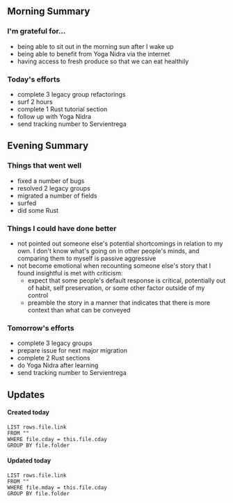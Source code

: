 ## Morning Summary

### I'm grateful for...
- being able to sit out in the morning sun after I wake up
- being able to benefit from Yoga Nidra via the internet
- having access to fresh produce so that we can eat healthily

### Today's efforts
- complete 3 legacy group refactorings
- surf 2 hours
- complete 1 Rust tutorial section
- follow up with Yoga Nidra
- send tracking number to Servientrega

## Evening Summary

### Things that went well
- fixed a number of bugs
- resolved 2 legacy groups
- migrated a number of fields 
- surfed
- did some Rust 

### Things I could have done better
- not pointed out someone else's potential shortcomings in relation to my own. I don't know what's going on in other people's minds, and comparing them to myself is passive aggressive
- not become emotional when recounting someone else's story that I found insightful is met with criticism:
	- expect that some people's default response is critical, potentially out of habit, self preservation, or some other factor outside of my control
	- preamble the story in a manner that indicates that there is more context than what can be conveyed 

### Tomorrow's efforts
- complete 3 legacy groups
- prepare issue for next major migration
- complete 2 Rust sections
- do Yoga Nidra after learning
- send tracking number to Servientrega

## Updates 
#### Created today
```dataview
LIST rows.file.link
FROM ""
WHERE file.cday = this.file.cday
GROUP BY file.folder
```

#### Updated today
```dataview
LIST rows.file.link
FROM ""
WHERE file.mday = this.file.cday
GROUP BY file.folder
```
